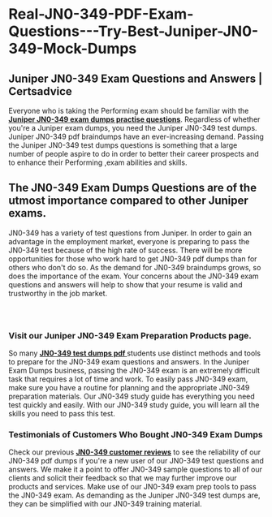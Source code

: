 # Real-JN0-349-PDF-Exam-Questions---Try-Best-Juniper-JN0-349-Mock-Dumps
<h2><strong>Juniper JN0-349 Exam Questions and Answers | Certsadvice</strong></h2> <p>Everyone who is taking the Performing exam should be familiar with the <a href="http://www.certsadvice.com/juniper/jn0-349-practice-questions"><strong>Juniper JN0-349 exam dumps practise questions</strong></a>. Regardless of whether you&#39;re a Juniper exam dumps, you need the Juniper JN0-349 test dumps. Juniper JN0-349 pdf braindumps have an ever-increasing demand. Passing the Juniper JN0-349 test dumps questions is something that a large number of people aspire to do in order to better their career prospects and to enhance their Performing ,exam abilities and skills.</p> <h2><strong>The JN0-349 Exam Dumps Questions are of the utmost importance compared to other Juniper exams.</strong></h2> <p>JN0-349 has a variety of test questions from Juniper. In order to gain an advantage in the employment market, everyone is preparing to pass the JN0-349 test because of the high rate of success. There will be more opportunities for those who work hard to get JN0-349 pdf dumps than for others who don&#39;t do so. As the demand for JN0-349 braindumps grows, so does the importance of the exam. Your concerns about the JN0-349 exam questions and answers will help to show that your resume is valid and trustworthy in the job market.</p> <p><a href="http://www.certsadvice.com/juniper/jn0-349-practice-questions" style="display: block; padding: 1em 0; text-align: center; "><img alt="" src="https://1.bp.blogspot.com/-RUOr8Wn-CRk/YUYAxC8kcHI/AAAAAAAAAnw/F7BbdI3tw8QDj5z8iX0vQAioQzKiUxduwCLcBGAsYHQ/s0/unnamed.jpg" /></a></p> <h3><strong>Visit our Juniper JN0-349 Exam Preparation Products page.</strong></h3> <p>So many <a href="http://www.certsadvice.com/juniper/jn0-349-practice-questions"><strong>JN0-349 test dumps pdf </strong></a>students use distinct methods and tools to prepare for the JN0-349 exam questions and answers. In the Juniper Exam Dumps business, passing the JN0-349 exam is an extremely difficult task that requires a lot of time and work. To easily pass JN0-349 exam, make sure you have a routine for planning and the appropriate JN0-349 preparation materials. Our JN0-349 study guide has everything you need test quickly and easily. With our JN0-349 study guide, you will learn all the skills you need to pass this test.</p> <h3><strong>Testimonials of Customers Who Bought JN0-349 Exam Dumps</strong></h3> <p>Check our previous <a href="http://www.certsadvice.com/juniper/jn0-349-practice-questions"><strong>JN0-349 customer reviews</strong></a> to see the reliability of our JN0-349 pdf dumps if you&#39;re a new user of our JN0-349 test questions and answers. We make it a point to offer JN0-349 sample questions to all of our clients and solicit their feedback so that we may further improve our products and services. Make use of our JN0-349 exam prep tools to pass the JN0-349 exam. As demanding as the Juniper JN0-349 test dumps are, they can be simplified with our JN0-349 training material.</p>
